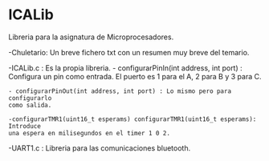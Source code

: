 # ICALib
Libreria para la asignatura de Microprocesadores.

-Chuletario: Un breve fichero txt con un resumen muy breve del temario.

-ICALib.c : Es la propia libreria.
    - configurarPinIn(int address, int port) : Configura un pin como
    entrada. El puerto es 1 para el A, 2 para B y 3 para C.
    
    - configurarPinOut(int address, int port) : Lo mismo pero para configurarlo
    como salida.
    
    -configurarTMR1(uint16_t esperams) configurarTMR1(uint16_t esperams): Introduce
    una espera en milisegundos en el timer 1 0 2.
    
-UART1.c : Libreria para las comunicaciones bluetooth.
    
